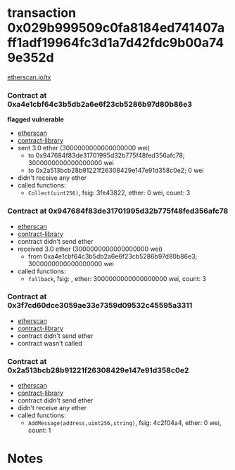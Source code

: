 # transaction 0x029b999509c0fa8184ed741407aff1adf19964fc3d1a7d42fdc9b00a749e352d

[etherscan.io/tx](https://etherscan.io/tx/0x029b999509c0fa8184ed741407aff1adf19964fc3d1a7d42fdc9b00a749e352d)


### Contract at 0xa4e1cbf64c3b5db2a6e6f23cb5286b97d80b86e3

**flagged vulnerable**

* [etherscan](https://etherscan.io/address/0xa4e1cbf64c3b5db2a6e6f23cb5286b97d80b86e3)
* [contract-library](https://contract-library.com/contracts/Ethereum/a4e1cbf64c3b5db2a6e6f23cb5286b97d80b86e3)
* sent 3.0 ether (3000000000000000000 wei)
    * to 0x947684f83de31701995d32b775f48fed356afc78; 3000000000000000000 wei
    * to 0x2a513bcb28b91221f26308429e147e91d358c0e2; 0 wei
* didn't receive any ether
* called functions:
    * `Collect(uint256)`, fsig: 3fe43822, ether: 0 wei, count: 3


### Contract at 0x947684f83de31701995d32b775f48fed356afc78

* [etherscan](https://etherscan.io/address/0x947684f83de31701995d32b775f48fed356afc78)
* [contract-library](https://contract-library.com/contracts/Ethereum/947684f83de31701995d32b775f48fed356afc78)
* contract didn't send ether
* received 3.0 ether (3000000000000000000 wei)
    * from 0xa4e1cbf64c3b5db2a6e6f23cb5286b97d80b86e3; 3000000000000000000 wei
* called functions:
    * `fallback`, fsig: , ether: 3000000000000000000 wei, count: 3


### Contract at 0x3f7cd60dce3059ae33e7359d09532c45595a3311

* [etherscan](https://etherscan.io/address/0x3f7cd60dce3059ae33e7359d09532c45595a3311)
* [contract-library](https://contract-library.com/contracts/Ethereum/3f7cd60dce3059ae33e7359d09532c45595a3311)
* contract didn't send ether
* contract wasn't called


### Contract at 0x2a513bcb28b91221f26308429e147e91d358c0e2

* [etherscan](https://etherscan.io/address/0x2a513bcb28b91221f26308429e147e91d358c0e2)
* [contract-library](https://contract-library.com/contracts/Ethereum/2a513bcb28b91221f26308429e147e91d358c0e2)
* contract didn't send ether
* didn't receive any ether
* called functions:
    * `AddMessage(address,uint256,string)`, fsig: 4c2f04a4, ether: 0 wei, count: 1

# Notes

